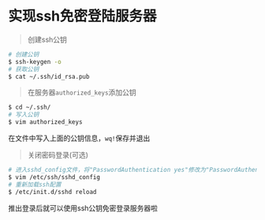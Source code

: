 # 实现ssh免密登陆服务器

> 创建ssh公钥

```sh
# 创建公钥
$ ssh-keygen -o
# 获取公钥
$ cat ~/.ssh/id_rsa.pub
```

> 在服务器`authorized_keys`添加公钥

```sh
$ cd ~/.ssh/
# 写入公钥
$ vim authorized_keys
```

在文件中写入上面的公钥信息，`wq!`保存并退出

> 关闭密码登录(可选)

```sh
# 进入sshd_config文件，将"PasswordAuthentication yes"修改为"PasswordAuthentication no"
$ vim /etc/ssh/sshd_config
# 重新加载ssh配置
$ /etc/init.d/sshd reload
```

推出登录后就可以使用ssh公钥免密登录服务器啦

<Vssue :title="$title" />